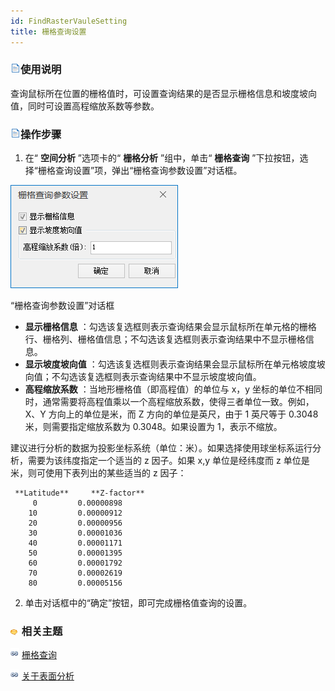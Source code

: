 ```yaml
---
id: FindRasterVauleSetting
title: 栅格查询设置
---
```

### ![](../../../img/read.gif)使用说明

查询鼠标所在位置的栅格值时，可设置查询结果的是否显示栅格信息和坡度坡向值，同时可设置高程缩放系数等参数。

### ![](../../../img/read.gif)操作步骤

  1. 在“ **空间分析** ”选项卡的“ **栅格分析** ”组中，单击“ **栅格查询** ”下拉按钮，选择“栅格查询设置”项，弹出“栅格查询参数设置”对话框。

![](img/FindRasterVauleSetting.png)  
 
“栅格查询参数设置”对话框  
  - **显示栅格信息** ：勾选该复选框则表示查询结果会显示鼠标所在单元格的栅格行、栅格列、栅格值信息；不勾选该复选框则表示查询结果中不显示栅格信息。
  - **显示坡度坡向值** ：勾选该复选框则表示查询结果会显示鼠标所在单元格坡度坡向值；不勾选该复选框则表示查询结果中不显示坡度坡向值。
  - **高程缩放系数** ：当地形栅格值（即高程值）的单位与 x，y 坐标的单位不相同时，通常需要将高程值乘以一个高程缩放系数，使得三者单位一致。例如，X、Y 方向上的单位是米，而 Z 方向的单位是英尺，由于 1 英尺等于 0.3048 米，则需要指定缩放系数为 0.3048。如果设置为 1，表示不缩放。 

建议进行分析的数据为投影坐标系统（单位：米）。如果选择使用球坐标系运行分析，需要为该纬度指定一个适当的 z 因子。如果 x,y 单位是经纬度而 z
单位是米，则可使用下表列出的某些适当的 z 因子：
        
     **Latitude**     **Z-factor**
         0         0.00000898
        10         0.00000912
        20         0.00000956
        30         0.00001036
        40         0.00001171
        50         0.00001395
        60         0.00001792
        70         0.00002619
        80         0.00005156
    
    

 2. 单击对话框中的“确定”按钮，即可完成栅格值查询的设置。

### ![](../../../img/seealso.png) 相关主题

![](../../../img/smalltitle.png) [栅格查询](FindRasterVaule)

![](../../../img/smalltitle.png) [关于表面分析](AoubtSurfaceAnalyst)
